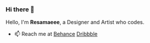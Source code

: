 
### Hi there 👋

Hello, I'm <strong>Resamaeee</strong>, a Designer and Artist who codes.

- 📫 Reach me at <a href="https://www.behance.net/mikie27">Behance</a> <a href="https://dribbble.com/mikie27">Dribbble</a>
